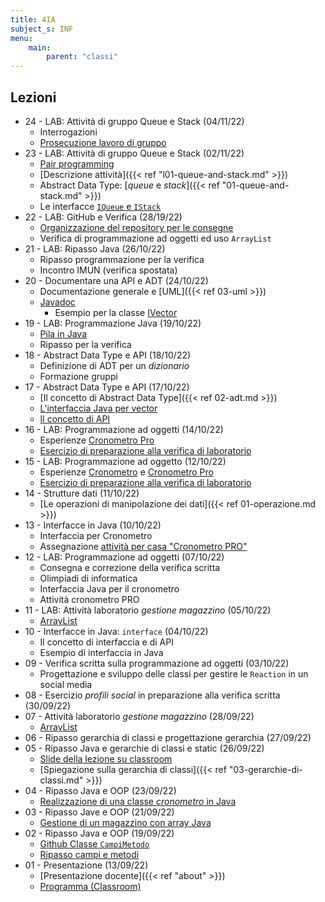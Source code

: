 ```yaml
---
title: 4IA
subject_s: INF
menu:
    main:
        parent: "classi"
---
```


## Lezioni
<!--
* 26 - Liste (08/11/22)
    * Interrogazioni
    * Liste singolarmente concatenate
* 25 - Liste (07/11/22)
    * Interrogazioni
    * Abstract Data Type: List (operazioni)-->
* 24 - LAB: Attività di gruppo Queue e Stack (04/11/22)
    * Interrogazioni
    * [Prosecuzione lavoro di gruppo](https://classroom.google.com/c/NTQ2OTYxODYzNTg3/a/NTU1MzU3NDc5MTk1/details)
* 23 - LAB: Attività di gruppo Queue e Stack (02/11/22)
    * [Pair programming](https://classroom.google.com/c/NTQ2OTYxODYzNTg3/a/NTU1MzU3NDc5MTk1/details)
    * [Descrizione attività]({{< ref "l01-queue-and-stack.md" >}})
    * Abstract Data Type: [*queue* e *stack*]({{< ref "01-queue-and-stack.md" >}})
    * Le interfacce [`IQueue` e `IStack`](https://github.com/ProfSchimd/teaching-material/tree/main/inf/datastructure/queue-and-stack)
* 22 - LAB: GitHub e Verifica (28/19/22)
    * [Organizzazione del repository per le consegne](https://classroom.google.com/c/NTQ2OTYxODYzNTg3/a/NTU5MjczNzczNDE1/details)
    * Verifica di programmazione ad oggetti ed uso `ArrayList`
* 21 - LAB: Ripasso Java (26/10/22)
    * Ripasso programmazione per la verifica
    * Incontro IMUN (verifica spostata)
* 20 - Documentare una API e ADT (24/10/22)
    * Documentazione generale e [UML]({{< ref 03-uml >}})
    * [Javadoc](https://classroom.google.com/c/NTQ2OTYxODYzNTg3/m/NTU2NjYwODAxMjQ0/details)
        * Esempio per la classe [IVector](https://github.com/ProfSchimd/teaching-material/blob/main/inf/datastructure/operations/IVector.java)
* 19 - LAB: Programmazione Java (19/10/22) 
    * [Pila in Java](https://classroom.google.com/c/NTQ2OTYxODYzNTg3/a/NTU3ODM0NzQzMTc0/details)
    * Ripasso per la verifica
* 18 - Abstract Data Type e API (18/10/22)
    * Definizione di ADT per un *dizionario*
    * Formazione gruppi
* 17 - Abstract Data Type e API (17/10/22)
    * [Il concetto di Abstract Data Type]({{< ref 02-adt.md >}})
    * [L'interfaccia Java per vector](https://github.com/ProfSchimd/teaching-material/blob/main/inf/datastructure/operations/IVector.java) 
    * [Il concetto di API](https://en.wikipedia.org/wiki/API)
* 16 - LAB: Programmazione ad oggetti (14/10/22)
    * Esperienze [Cronometro Pro](https://classroom.google.com/c/NTQ2OTYxODYzNTg3/a/NTU0OTMwMDcyMDUx/details)
    * [Esercizio di preparazione alla verifica di laboratorio](https://classroom.google.com/c/NTQ2OTYxODYzNTg3/a/NTU2MTI4NzQ1NjA2/details)
* 15 - LAB: Programmazione ad oggetto (12/10/22) 
    * Esperienze [Cronometro](https://classroom.google.com/c/NTQ2OTYxODYzNTg3/a/NTQ5MDI4NzIzNjA4/details) e [Cronometro Pro](https://classroom.google.com/c/NTQ2OTYxODYzNTg3/a/NTU0OTMwMDcyMDUx/details)
    * [Esercizio di preparazione alla verifica di laboratorio](https://classroom.google.com/c/NTQ2OTYxODYzNTg3/a/NTU2MTI4NzQ1NjA2/details)
* 14 - Strutture dati (11/10/22)
    * [Le operazioni di manipolazione dei dati]({{< ref 01-operazione.md >}}) 
* 13 - Interfacce in Java (10/10/22)
    * Interfaccia per Cronometro
    * Assegnazione [attività per casa "Cronometro PRO"](https://classroom.google.com/c/NTQ2OTYxODYzNTg3/a/NTU0OTMwMDcyMDUx/details)
* 12 - LAB: Programmazione ad oggetti (07/10/22)
    * Consegna e correzione della verifica scritta
    * Olimpiadi di informatica
    * Interfaccia Java per il cronometro
    * Attività cronometro PRO
* 11 - LAB: Attività laboratorio *gestione magazzino* (05/10/22)
    * [ArrayList](https://docs.oracle.com/javase/8/docs/api/java/util/ArrayList.html)
* 10 - Interfacce in Java: `interface` (04/10/22)
    * Il concetto di interfaccia e di API
    * Esempio di interfaccia in Java
* 09 - Verifica scritta sulla programmazione ad oggetti (03/10/22) 
    * Progettazione e sviluppo delle classi per gestire le `Reaction` in un social media
* 08 - Esercizio *profili social* in preparazione alla verifica scritta (30/09/22)
* 07 - Attività laboratorio *gestione magazzino* (28/09/22)
    * [ArrayList](https://docs.oracle.com/javase/8/docs/api/java/util/ArrayList.html)
* 06 - Ripasso gerarchia di classi e progettazione gerarchia (27/09/22)
* 05 - Ripasso Java e gerarchie di classi e static (26/09/22)
    * [Slide della lezione su classroom](https://classroom.google.com/c/NTQ2OTYxODYzNTg3/m/NTUwMDgwMDY1ODk1/details)
    * [Spiegazione sulla gerarchia di classi]({{< ref "03-gerarchie-di-classi.md" >}})
* 04 - Ripasso Java e OOP (23/09/22)
    * [Realizzazione di una classe *cronometro* in Java](https://classroom.google.com/c/NTQ2OTYxODYzNTg3/a/NTQ5MDI4NzIzNjA4/details)
* 03 - Ripasso Jave e OOP (21/09/22)
    * [Gestione di un magazzino con array Java](https://classroom.google.com/c/NTQ2OTYxODYzNTg3/a/NTQ5MDI3NzY4NzA5/details)
* 02 - Ripasso Java e OOP (19/09/22)
    * [Github Classe `CampiMetodo`](https://github.com/ProfSchimd/teaching-material/blob/main/inf/oop/CampiMetodi.java)
    * [Ripasso campi e metodi](https://classroom.google.com/c/NTQ2OTYxODYzNTg3/p/NTQ4NTcxNzM3MDM1/details)
* 01 - Presentazione (13/09/22)
    * [Presentazione docente]({{< ref "about" >}})
    * [Programma (Classroom)](https://classroom.google.com/c/NTQ2OTYxODYzNTg3/p/NTQ3NTI4MTQyMDkz/details)
